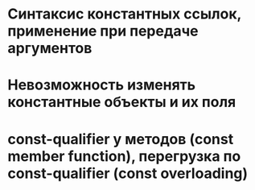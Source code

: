 # Синтаксис константных ссылок, применение при передаче аргументов

# Невозможность изменять константные объекты и их поля

# const-qualifier у методов (const member function), перегрузка по const-qualifier (const overloading)
